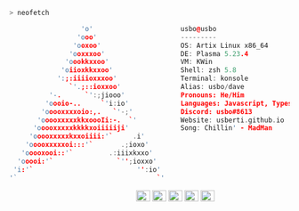 ```zsh
> neofetch
```

 

```cpp
                  'o'                      usbo@usbo
                 'ooo'                     ---------
                'ooxoo'                    OS: Artix Linux x86_64
               'ooxxxoo'                   DE: Plasma 5.23.4
              'oookkxxoo'                  VM: KWin
             'oiioxkkxxoo'                 Shell: zsh 5.8
            ':;:iiiioxxxoo'                Terminal: konsole
               `'.;::ioxxoo'               Alias: usbo/dave
          '-.      `':;jiooo'              Pronouns: He/Him
         'oooio-..     `'i:io'             Languages: Javascript, Typescript, Rust, C, C++
        'ooooxxxxoio:,.   `'-;'            Discord: usbo#8613
       'ooooxxxxxkkxoooIi:-.  `'           Website: usberti.github.io
      'ooooxxxxxkkkkxoiiiiiji'             Song: Chillin' - MadMan
     'ooooxxxxxkxxoiiii:'`     .i'
    'ooooxxxxxoi:::'`       .;ioxo'
   'ooooxooi::'`         .:iiixkxxo'
  'ooooi:'`                `'';ioxxo'
 'i:'`                          '':io'
'`                                   `'
```

<p align="left">
  &nbsp; &nbsp; &nbsp; &nbsp; &nbsp;&nbsp; &nbsp; &nbsp; &nbsp; &nbsp;&nbsp; &nbsp; &nbsp; &nbsp; &nbsp; &nbsp; &nbsp; &nbsp; &nbsp; &nbsp; &nbsp;&nbsp; &nbsp; &nbsp; &nbsp; &nbsp;&nbsp; &nbsp; &nbsp; &nbsp; &nbsp;

  <img alt="#474342" src="https://via.placeholder.com/15/ADBAC7/000000?text=+" width="25" height="20" />
  <img alt="#fbedf6" src="https://via.placeholder.com/15/6CB6FF/000000?text=+" width="25" height="20" />
  <img alt="#c9594d" src="https://via.placeholder.com/15/F47067/000000?text=+" width="25" height="20" />
  <img alt="#f8b9b2" src="https://via.placeholder.com/15/DCBDFB/000000?text=+" width="25" height="20" />
  <img alt="#f8b9b2" src="https://via.placeholder.com/15/57ab5a/000000?text=+" width="25" height="20" />
</p>
